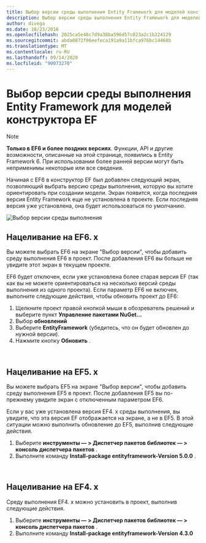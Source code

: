 ```yaml
---
title: Выбор версии среды выполнения Entity Framework для моделей конструктора EF — EF6
description: Выбор версии среды выполнения Entity Framework для моделей конструктора EF в Entity Framework 6
author: divega
ms.date: 10/23/2016
ms.openlocfilehash: 2025ca5e46c7d9a38ba596d57c023a2c1b224129
ms.sourcegitcommit: abda0872f86eefeca191a9a11bfca976bc14468b
ms.translationtype: MT
ms.contentlocale: ru-RU
ms.lasthandoff: 09/14/2020
ms.locfileid: "90073270"
---
```

# <a name="selecting-entity-framework-runtime-version-for-ef-designer-models"></a>Выбор версии среды выполнения Entity Framework для моделей конструктора EF
> [!NOTE]
> **Только в EF6 и более поздних версиях**. Функции, API и другие возможности, описанные на этой странице, появились в Entity Framework 6. При использовании более ранней версии могут быть неприменимы некоторые или все сведения.

Начиная с EF6 в конструктор EF был добавлен следующий экран, позволяющий выбрать версию среды выполнения, которую вы хотите ориентировать при создании модели. Экран появится, когда последняя версия Entity Framework еще не установлена в проекте. Если последняя версия уже установлена, она будет использоваться по умолчанию.

![Выбор версии среды выполнения](~/ef6/media/screen.png)

## <a name="targeting-ef6x"></a>Нацеливание на EF6. x

Вы можете выбрать EF6 на экране "Выбор версии", чтобы добавить среду выполнения EF6 в проект. После добавления EF6 вы больше не увидите этот экран в текущем проекте.

EF6 будет отключен, если уже установлена более старая версия EF (так как вы не можете ориентироваться на несколько версий среды выполнения из одного проекта). Если параметр EF6 не включен, выполните следующие действия, чтобы обновить проект до EF6:

1.  Щелкните проект правой кнопкой мыши в обозреватель решений и выберите пункт **Управление пакетами NuGet...**
2.  Выбор **обновлений**
3.  Выберите **EntityFramework** (убедитесь, что он будет обновлен до нужной версии).
4.  Нажмите кнопку **Обновить** .

 

## <a name="targeting-ef5x"></a>Нацеливание на EF5. x

Вы можете выбрать EF5 на экране "Выбор версии", чтобы добавить среду выполнения EF5 в проект. После добавления EF5 вы по-прежнему увидите экран с отключенным параметром EF6.

Если у вас уже установлена версия EF4. x среды выполнения, вы увидите, что эта версия EF отображается на экране, а не в EF5. В этой ситуации можно выполнить обновление до EF5, выполнив следующие действия.

1.  Выберите **инструменты — &gt; Диспетчер пакетов библиотек — &gt; консоль диспетчера пакетов** .
2.  Выполните команду **Install-package entityframework-Version 5.0.0** .

 

## <a name="targeting-ef4x"></a>Нацеливание на EF4. x

Среду выполнения EF4. x можно установить в проект, выполнив следующие действия.

1.  Выберите **инструменты — &gt; Диспетчер пакетов библиотек — &gt; консоль диспетчера пакетов** .
2.  Выполните команду **Install-package entityframework-Version 4.3.0**
